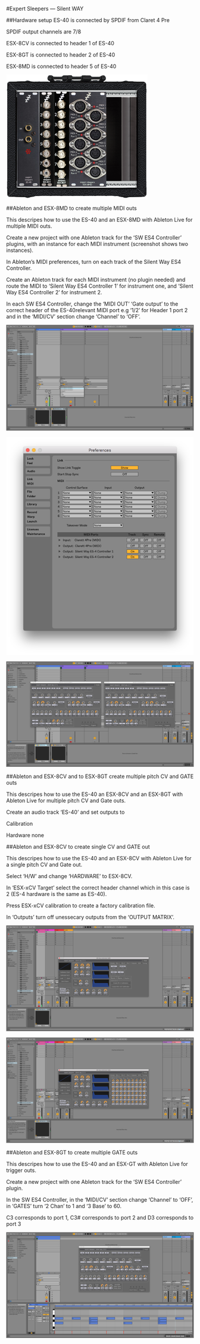#Expert Sleepers — Silent WAY


##Hardware setup
ES-40 is connected by SPDIF from Claret 4 Pre

SPDIF output channels are 7/8	

ESX-8CV is connected to header 1 of ES-40

ESX-8GT is connected to header 2 of ES-40

ESX-8MD is connected to header 5 of ES-40

![alt text](img/doepfer-A-100.png)


##Ableton and ESX-8MD to create multiple MIDI outs

This descripes how to use the ES-40 and an ESX-8MD with Ableton Live for multiple MIDI outs.

Create a new project with one Ableton track for the ‘SW ES4 Controller’ plugins, with an instance for each MIDI instrument (screenshot shows two instances).

In Ableton’s MIDI preferences, turn on each track of the Silent Way ES4 Controller.

Create an Ableton track for each MIDI instrument (no plugin needed) and route the MIDI to ‘Silent Way ES4 Controller 1’ for instrument one, and ‘Silent Way ES4 Controller 2’ for instrument 2.

In each SW ES4 Controller, change the ‘MIDI OUT’ ‘Gate output’ to the correct header of the ES-40relevant MIDI port e.g ‘1/2’ for Header 1 port 2 and in the ‘MIDI/CV’ section change ‘Channel’ to ‘OFF’.

![alt text](img/ableton_and_ESX-8MD-01.png)

![alt text](img/ableton_and_ESX-8MD-02.png)

![alt text](img/ableton_and_ESX-8MD-03.png)


##Ableton and ESX-8CV and to ESX-8GT create multiple pitch CV and GATE outs

This descripes how to use the ES-40 an ESX-8CV and an ESX-8GT with Ableton Live for multiple pitch CV and Gate outs.

Create an audio track ‘ES-40’ and set outputs to 

Calibration

Hardware none



##Ableton and ESX-8CV to create single CV and GATE out

This descripes how to use the ES-40 and an ESX-8CV with Ableton Live for a single pitch CV and Gate out.

Select ‘H/W’ and change ‘HARDWARE’ to ESX-8CV.

In ‘ESX-xCV Target’ select the correct header channel which in this case is 2 (ES-4 hardware is the same as ES-40).

Press ESX-xCV calibration to create a factory calibration file.

In ‘Outputs’ turn off unessecary outputs from the ‘OUTPUT MATRIX’. 

![alt text](img/ableton_and_ESX-8CV-01.png)

![alt text](img/ableton_and_ESX-8CV-02.png)

##Ableton and ESX-8GT to create multiple GATE outs

This descripes how to use the ES-40 and an ESX-GT with Ableton Live for trigger outs.

Create a new project with one Ableton track for the ‘SW ES4 Controller’ plugin.

In the SW ES4 Controller, in the ‘MIDI/CV’ section change ‘Channel’ to ‘OFF’, in ‘GATES’ turn ‘2 Chan’ to 1 and ‘3 Base’ to 60.

C3 corresponds to port 1, C3# corresponds to port 2 and D3 corresponds to port 3

![alt text](img/ableton_and_ESX-8GT-01.png)